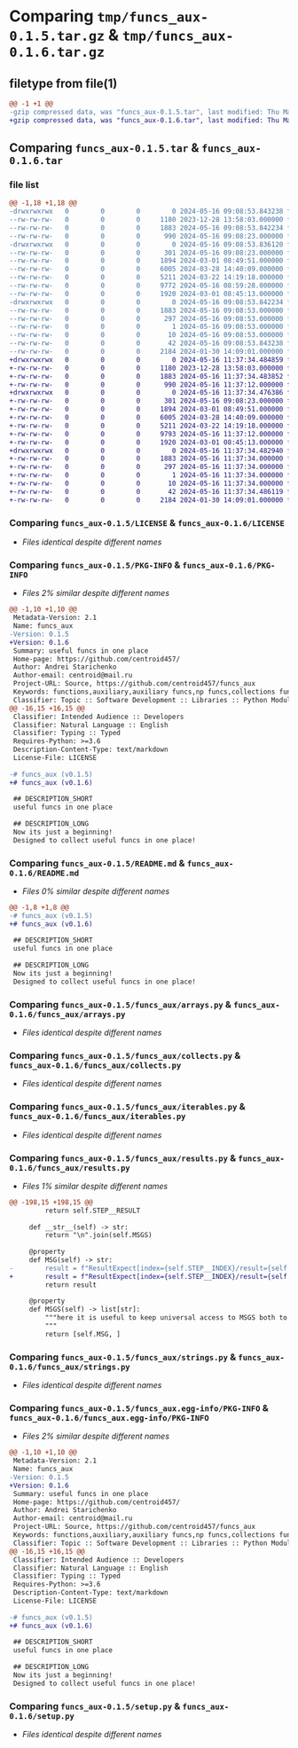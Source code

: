 # Comparing `tmp/funcs_aux-0.1.5.tar.gz` & `tmp/funcs_aux-0.1.6.tar.gz`

## filetype from file(1)

```diff
@@ -1 +1 @@
-gzip compressed data, was "funcs_aux-0.1.5.tar", last modified: Thu May 16 09:08:53 2024, max compression
+gzip compressed data, was "funcs_aux-0.1.6.tar", last modified: Thu May 16 11:37:34 2024, max compression
```

## Comparing `funcs_aux-0.1.5.tar` & `funcs_aux-0.1.6.tar`

### file list

```diff
@@ -1,18 +1,18 @@
-drwxrwxrwx   0        0        0        0 2024-05-16 09:08:53.843238 funcs_aux-0.1.5/
--rw-rw-rw-   0        0        0     1180 2023-12-28 13:58:03.000000 funcs_aux-0.1.5/LICENSE
--rw-rw-rw-   0        0        0     1883 2024-05-16 09:08:53.842234 funcs_aux-0.1.5/PKG-INFO
--rw-rw-rw-   0        0        0      990 2024-05-16 09:08:23.000000 funcs_aux-0.1.5/README.md
-drwxrwxrwx   0        0        0        0 2024-05-16 09:08:53.836120 funcs_aux-0.1.5/funcs_aux/
--rw-rw-rw-   0        0        0      301 2024-05-16 09:08:23.000000 funcs_aux-0.1.5/funcs_aux/__init__.py
--rw-rw-rw-   0        0        0     1894 2024-03-01 08:49:51.000000 funcs_aux-0.1.5/funcs_aux/arrays.py
--rw-rw-rw-   0        0        0     6005 2024-03-28 14:40:09.000000 funcs_aux-0.1.5/funcs_aux/collects.py
--rw-rw-rw-   0        0        0     5211 2024-03-22 14:19:18.000000 funcs_aux-0.1.5/funcs_aux/iterables.py
--rw-rw-rw-   0        0        0     9772 2024-05-16 08:59:28.000000 funcs_aux-0.1.5/funcs_aux/results.py
--rw-rw-rw-   0        0        0     1920 2024-03-01 08:45:13.000000 funcs_aux-0.1.5/funcs_aux/strings.py
-drwxrwxrwx   0        0        0        0 2024-05-16 09:08:53.842234 funcs_aux-0.1.5/funcs_aux.egg-info/
--rw-rw-rw-   0        0        0     1883 2024-05-16 09:08:53.000000 funcs_aux-0.1.5/funcs_aux.egg-info/PKG-INFO
--rw-rw-rw-   0        0        0      297 2024-05-16 09:08:53.000000 funcs_aux-0.1.5/funcs_aux.egg-info/SOURCES.txt
--rw-rw-rw-   0        0        0        1 2024-05-16 09:08:53.000000 funcs_aux-0.1.5/funcs_aux.egg-info/dependency_links.txt
--rw-rw-rw-   0        0        0       10 2024-05-16 09:08:53.000000 funcs_aux-0.1.5/funcs_aux.egg-info/top_level.txt
--rw-rw-rw-   0        0        0       42 2024-05-16 09:08:53.843238 funcs_aux-0.1.5/setup.cfg
--rw-rw-rw-   0        0        0     2184 2024-01-30 14:09:01.000000 funcs_aux-0.1.5/setup.py
+drwxrwxrwx   0        0        0        0 2024-05-16 11:37:34.484859 funcs_aux-0.1.6/
+-rw-rw-rw-   0        0        0     1180 2023-12-28 13:58:03.000000 funcs_aux-0.1.6/LICENSE
+-rw-rw-rw-   0        0        0     1883 2024-05-16 11:37:34.483852 funcs_aux-0.1.6/PKG-INFO
+-rw-rw-rw-   0        0        0      990 2024-05-16 11:37:12.000000 funcs_aux-0.1.6/README.md
+drwxrwxrwx   0        0        0        0 2024-05-16 11:37:34.476386 funcs_aux-0.1.6/funcs_aux/
+-rw-rw-rw-   0        0        0      301 2024-05-16 09:08:23.000000 funcs_aux-0.1.6/funcs_aux/__init__.py
+-rw-rw-rw-   0        0        0     1894 2024-03-01 08:49:51.000000 funcs_aux-0.1.6/funcs_aux/arrays.py
+-rw-rw-rw-   0        0        0     6005 2024-03-28 14:40:09.000000 funcs_aux-0.1.6/funcs_aux/collects.py
+-rw-rw-rw-   0        0        0     5211 2024-03-22 14:19:18.000000 funcs_aux-0.1.6/funcs_aux/iterables.py
+-rw-rw-rw-   0        0        0     9793 2024-05-16 11:37:12.000000 funcs_aux-0.1.6/funcs_aux/results.py
+-rw-rw-rw-   0        0        0     1920 2024-03-01 08:45:13.000000 funcs_aux-0.1.6/funcs_aux/strings.py
+drwxrwxrwx   0        0        0        0 2024-05-16 11:37:34.482940 funcs_aux-0.1.6/funcs_aux.egg-info/
+-rw-rw-rw-   0        0        0     1883 2024-05-16 11:37:34.000000 funcs_aux-0.1.6/funcs_aux.egg-info/PKG-INFO
+-rw-rw-rw-   0        0        0      297 2024-05-16 11:37:34.000000 funcs_aux-0.1.6/funcs_aux.egg-info/SOURCES.txt
+-rw-rw-rw-   0        0        0        1 2024-05-16 11:37:34.000000 funcs_aux-0.1.6/funcs_aux.egg-info/dependency_links.txt
+-rw-rw-rw-   0        0        0       10 2024-05-16 11:37:34.000000 funcs_aux-0.1.6/funcs_aux.egg-info/top_level.txt
+-rw-rw-rw-   0        0        0       42 2024-05-16 11:37:34.486119 funcs_aux-0.1.6/setup.cfg
+-rw-rw-rw-   0        0        0     2184 2024-01-30 14:09:01.000000 funcs_aux-0.1.6/setup.py
```

### Comparing `funcs_aux-0.1.5/LICENSE` & `funcs_aux-0.1.6/LICENSE`

 * *Files identical despite different names*

### Comparing `funcs_aux-0.1.5/PKG-INFO` & `funcs_aux-0.1.6/PKG-INFO`

 * *Files 2% similar despite different names*

```diff
@@ -1,10 +1,10 @@
 Metadata-Version: 2.1
 Name: funcs_aux
-Version: 0.1.5
+Version: 0.1.6
 Summary: useful funcs in one place
 Home-page: https://github.com/centroid457/
 Author: Andrei Starichenko
 Author-email: centroid@mail.ru
 Project-URL: Source, https://github.com/centroid457/funcs_aux
 Keywords: functions,auxiliary,auxiliary funcs,np funcs,collections funcs,strings funcs,result object
 Classifier: Topic :: Software Development :: Libraries :: Python Modules
@@ -16,15 +16,15 @@
 Classifier: Intended Audience :: Developers
 Classifier: Natural Language :: English
 Classifier: Typing :: Typed
 Requires-Python: >=3.6
 Description-Content-Type: text/markdown
 License-File: LICENSE
 
-# funcs_aux (v0.1.5)
+# funcs_aux (v0.1.6)
 
 ## DESCRIPTION_SHORT
 useful funcs in one place
 
 ## DESCRIPTION_LONG
 Now its just a beginning!
 Designed to collect useful funcs in one place!
```

### Comparing `funcs_aux-0.1.5/README.md` & `funcs_aux-0.1.6/README.md`

 * *Files 0% similar despite different names*

```diff
@@ -1,8 +1,8 @@
-# funcs_aux (v0.1.5)
+# funcs_aux (v0.1.6)
 
 ## DESCRIPTION_SHORT
 useful funcs in one place
 
 ## DESCRIPTION_LONG
 Now its just a beginning!
 Designed to collect useful funcs in one place!
```

### Comparing `funcs_aux-0.1.5/funcs_aux/arrays.py` & `funcs_aux-0.1.6/funcs_aux/arrays.py`

 * *Files identical despite different names*

### Comparing `funcs_aux-0.1.5/funcs_aux/collects.py` & `funcs_aux-0.1.6/funcs_aux/collects.py`

 * *Files identical despite different names*

### Comparing `funcs_aux-0.1.5/funcs_aux/iterables.py` & `funcs_aux-0.1.6/funcs_aux/iterables.py`

 * *Files identical despite different names*

### Comparing `funcs_aux-0.1.5/funcs_aux/results.py` & `funcs_aux-0.1.6/funcs_aux/results.py`

 * *Files 1% similar despite different names*

```diff
@@ -198,15 +198,15 @@
         return self.STEP__RESULT
 
     def __str__(self) -> str:
         return "\n".join(self.MSGS)
 
     @property
     def MSG(self) -> str:
-        result = f"ResultExpect[index={self.STEP__INDEX}/result={self.STEP__RESULT}//title={self.TITLE}]"
+        result = f"ResultExpect[index={self.STEP__INDEX}/result={self.STEP__RESULT}/exx={self.STEP__EXX}//title={self.TITLE}]"
         return result
 
     @property
     def MSGS(self) -> list[str]:
         """here it is useful to keep universal access to MSGS both to STEP/CHAIN
         """
         return [self.MSG, ]
```

### Comparing `funcs_aux-0.1.5/funcs_aux/strings.py` & `funcs_aux-0.1.6/funcs_aux/strings.py`

 * *Files identical despite different names*

### Comparing `funcs_aux-0.1.5/funcs_aux.egg-info/PKG-INFO` & `funcs_aux-0.1.6/funcs_aux.egg-info/PKG-INFO`

 * *Files 2% similar despite different names*

```diff
@@ -1,10 +1,10 @@
 Metadata-Version: 2.1
 Name: funcs_aux
-Version: 0.1.5
+Version: 0.1.6
 Summary: useful funcs in one place
 Home-page: https://github.com/centroid457/
 Author: Andrei Starichenko
 Author-email: centroid@mail.ru
 Project-URL: Source, https://github.com/centroid457/funcs_aux
 Keywords: functions,auxiliary,auxiliary funcs,np funcs,collections funcs,strings funcs,result object
 Classifier: Topic :: Software Development :: Libraries :: Python Modules
@@ -16,15 +16,15 @@
 Classifier: Intended Audience :: Developers
 Classifier: Natural Language :: English
 Classifier: Typing :: Typed
 Requires-Python: >=3.6
 Description-Content-Type: text/markdown
 License-File: LICENSE
 
-# funcs_aux (v0.1.5)
+# funcs_aux (v0.1.6)
 
 ## DESCRIPTION_SHORT
 useful funcs in one place
 
 ## DESCRIPTION_LONG
 Now its just a beginning!
 Designed to collect useful funcs in one place!
```

### Comparing `funcs_aux-0.1.5/setup.py` & `funcs_aux-0.1.6/setup.py`

 * *Files identical despite different names*

